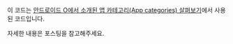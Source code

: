 이 코드는 [안드로이드 O에서 소개된 앱 카테고리(App categories) 살펴보기](https://codechacha.com/ko/android-app-categories/)에서 사용된 코드입니다.

자세한 내용은 포스팅을 참고해주세요.
